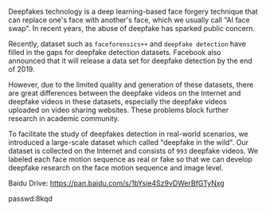   Deepfakes technology is a deep learning-based face forgery technique that can replace one's face with another's face, which we usually call "AI face swap". In recent years, the abuse of deepfake has sparked public concern.
 
  Recently, dataset such as `faceforensics++` and `deepfake detection` have filled in the gaps for deepfake detection datasets. Facebook also announced that it will release a data set for deepfake detection by the end of 2019.

  However, due to the limited quality and generation of these datasets, there are great differences between the deepfake videos on the Internet and deepfake videos in these datasets, especially the deepfake videos uploaded on video sharing websites. These problems block further research in academic community.

  To facilitate the study of deepfakes detection in real-world scenarios, we introduced a large-scale dataset which called "deepfake in the wild". Our dataset is collected on the Internet and consists of `993` deepfake videos. We labeled each face motion sequence as real or fake so that we can develop deepfake research on the face motion sequence and image level.


Baidu Drive: https://pan.baidu.com/s/1bYsie4Sz9vDWerBfGTyNxg

passwd:8kqd
